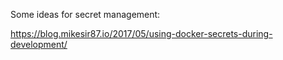 Some ideas for secret management:

https://blog.mikesir87.io/2017/05/using-docker-secrets-during-development/